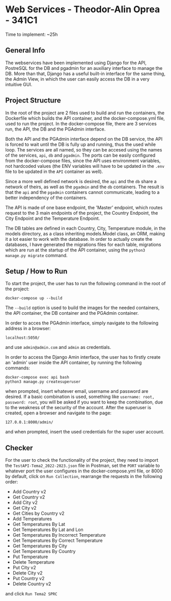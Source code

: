 # Web Services - Theodor-Alin Oprea - 341C1
Time to implement: ~25h

## General Info
The webservices have been implemented using Django for the API, PostreSQL for
the DB and pgadmin for an auxiliary interface to manage the DB. More than
that, Django has a useful built-in interface for the same thing, the Admin
View, in which the user can easily access the DB in a very intuitive GUI.

## Project Structure
In the root of the project are 2 files used to build and run the containers,
the Dockerfile which builds the API container, and the docker-compose.yml
file, used to run the project. In the docker-compose file, there are 3
services run, the API, the DB and the PGAdmin interface.

Both the API and the PGAdmin interface depend on the DB service, the API is
forced to wait until the DB is fully up and running, thus the used while
loop. The services are all named, so they can be accesed using the names of
the services, `api`, `db` and `pgadmin`. The ports can be easily configured
from the docker-compose files, since the API uses environment variables, not
hardcoded values (the ENV variables will have to be updated in the `.env`
file to be updated in the `API` container as well).

Since a more well defined network is desired, the `api` and the `db` share a
network of theirs, as well as the `pgadmin` and the `db` containers. The
result is that the `api` and the `pgadmin` containers cannot communicate,
leading to a better independency of the containers.

The API is made of one base endpoint, the 'Master' endpoint, which routes
request to the 3 main endpoints of the project, the Country Endpoint, the
City Endpoint and the Temperature Endpoint.

The DB tables are defined in each Country, City, Temperature module, in the
models directory, as a class inheriting models.Model class, an ORM, making it
a lot easier to work with the database. In order to actually create the
databases, I have generated the migrations files for each table, migrations
which are run at the startup of the API container, using the
`python3 manage.py migrate` command.

## Setup / How to Run
To start the project, the user has to run the following command in the root
of the project:
```
docker-compose up --build
```
The `--build` option is used to build the images for the needed containers,
the API container, the DB container and the PGAdmin container.

In order to acces the PGAdmin interface, simply navigate to the following
address in a browser:
```
localhost:5050/
```
and use `admin@admin.com` and `admin` as credentials.

In order to access the Django Amin interface, the user has to firstly create
an 'admin' user inside the API container, by running the following commands:
```
docker-compose exec api bash
python3 manage.py createsuperuser
```
when prompted, insert whatever email, username and password are desired. If a
basic combination is used, something like `username: root, password: root`,
you will be asked if you want to keep the combination, due to the weakness
of the security of the account. After the superuser is created, open a browser
and navigate to the page:
```
127.0.0.1:8000/admin/
```
and when prompted, insert the used credentials for the super user account.

## Checker
For the user to check the functionality of the project, they need to import
the `TestAPI-Tema2_2022-2023.json` file in Postman, set the `PORT` variable
to whatever port the user configures in the docker-compose.yml file, or 8000
by default, click on `Run Collection`, rearrange the requests in the following
order:
- Add Country v2
- Get Country v2
- Add City v2
- Get City v2
- Get Cities by Country v2
- Add Temperatures
- Get Temperatures By Lat
- Get Temperatures By Lat and Lon
- Get Temperatures By Incorrect Temperature
- Get Temperatures By Correct Temperature
- Get Temperatures By City
- Get Temperatures By Country
- Put Temperature
- Delete Temperature
- Put City v2
- Delete City v2
- Put Country v2
- Delete Country v2

and click `Run Tema2 SPRC`
